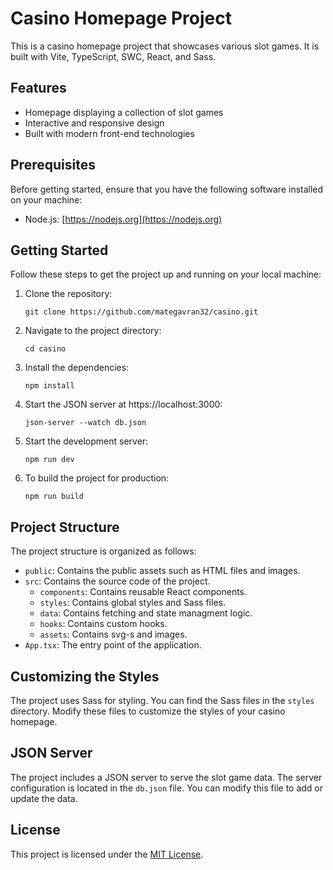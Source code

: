 # Casino Homepage Project

This is a casino homepage project that showcases various slot games. It is built with Vite, TypeScript, SWC, React, and Sass.

## Features

- Homepage displaying a collection of slot games
- Interactive and responsive design
- Built with modern front-end technologies

## Prerequisites

Before getting started, ensure that you have the following software installed on your machine:

- Node.js: [https://nodejs.org](https://nodejs.org)

## Getting Started

Follow these steps to get the project up and running on your local machine:

1. Clone the repository:

   ```shell
   git clone https://github.com/mategavran32/casino.git

2. Navigate to the project directory:

   ```shell
   cd casino

3. Install the dependencies:

   ```shell
   npm install

4. Start the JSON server at https://localhost:3000:

   ```shell
   json-server --watch db.json

5. Start the development server:

   ```shell
   npm run dev

6. To build the project for production:

   ```shell
   npm run build

## Project Structure

The project structure is organized as follows:

- `public`: Contains the public assets such as HTML files and images.
- `src`: Contains the source code of the project.
   - `components`: Contains reusable React components.
   - `styles`: Contains global styles and Sass files.
   - `data`: Contains fetching and state managment logic.
   - `hooks`: Contains custom hooks.
   - `assets`: Contains svg-s and images.
- `App.tsx`: The entry point of the application.


## Customizing the Styles

The project uses Sass for styling. You can find the Sass files in the `styles` directory. Modify these files to customize the styles of your casino homepage.

## JSON Server

The project includes a JSON server to serve the slot game data. The server configuration is located in the `db.json` file. You can modify this file to add or update the data.


## License

This project is licensed under the [MIT License](LICENSE).
